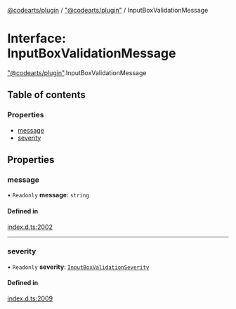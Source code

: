 [@codearts/plugin](../README.md) / ["@codearts/plugin"](../modules/_codearts_plugin_.md) / InputBoxValidationMessage

# Interface: InputBoxValidationMessage

["@codearts/plugin"](../modules/_codearts_plugin_.md).InputBoxValidationMessage

## Table of contents

### Properties

- [message](codearts_plugin_.InputBoxValidationMessage.md#message)
- [severity](codearts_plugin_.InputBoxValidationMessage.md#severity)

## Properties

### message

• `Readonly` **message**: `string`

#### Defined in

[index.d.ts:2002](https://github.com/huaweicloud/cloudide-plugin-api/blob/d4de966/index.d.ts#L2002)

___

### severity

• `Readonly` **severity**: [`InputBoxValidationSeverity`](../enums/codearts_plugin_.InputBoxValidationSeverity.md)

#### Defined in

[index.d.ts:2009](https://github.com/huaweicloud/cloudide-plugin-api/blob/d4de966/index.d.ts#L2009)
